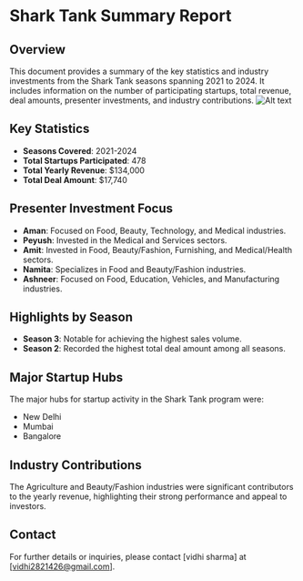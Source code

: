 
# Shark Tank Summary Report

## Overview
This document provides a summary of the key statistics and industry investments from the Shark Tank seasons spanning 2021 to 2024. It includes information on the number of participating startups, total revenue, deal amounts, presenter investments, and industry contributions.
![Alt text](https://upload.wikimedia.org/wikipedia/en/thumb/2/2f/Shark_Tank_India.jpg/220px-Shark_Tank_India.jpg)

## Key Statistics

- **Seasons Covered**: 2021-2024
- **Total Startups Participated**: 478
- **Total Yearly Revenue**: $134,000
- **Total Deal Amount**: $17,740

## Presenter Investment Focus

- **Aman**: Focused on Food, Beauty, Technology, and Medical industries.
- **Peyush**: Invested in the Medical and Services sectors.
- **Amit**: Invested in Food, Beauty/Fashion, Furnishing, and Medical/Health sectors.
- **Namita**: Specializes in Food and Beauty/Fashion industries.
- **Ashneer**: Focused on Food, Education, Vehicles, and Manufacturing industries.

## Highlights by Season

- **Season 3**: Notable for achieving the highest sales volume.
- **Season 2**: Recorded the highest total deal amount among all seasons.

## Major Startup Hubs

The major hubs for startup activity in the Shark Tank program were:

- New Delhi
- Mumbai
- Bangalore

## Industry Contributions

The Agriculture and Beauty/Fashion industries were significant contributors to the yearly revenue, highlighting their strong performance and appeal to investors.

## Contact

For further details or inquiries, please contact [vidhi sharma] at [vidhi2821426@gmail.com].

